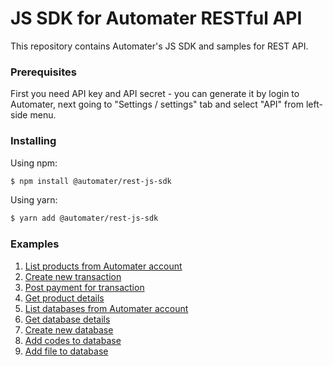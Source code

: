 # JS SDK for Automater RESTful API
This repository contains Automater's JS SDK and samples for REST API.

### Prerequisites
First you need API key and API secret - you can generate it by login to Automater, next going to "Settings / settings" tab and select "API" from left-side menu.

### Installing

Using npm:

```bash
$ npm install @automater/rest-js-sdk
```

Using yarn:

```bash
$ yarn add @automater/rest-js-sdk
```

### Examples
1. [List products from Automater account](https://github.com/automater-pl/rest-js-sdk/blob/master/examples/products/list.js)
2. [Create new transaction](https://github.com/automater-pl/rest-js-sdk/blob/master/examples/transactions/create.js)
3. [Post payment for transaction](https://github.com/automater-pl/rest-js-sdk/blob/master/examples/transactions/payment.js)
4. [Get product details](https://github.com/automater-pl/rest-js-sdk/blob/master/examples/products/detail.js)
5. [List databases from Automater account](https://github.com/automater-pl/rest-js-sdk/blob/master/examples/databases/list.js)
6. [Get database details](https://github.com/automater-pl/rest-js-sdk/blob/master/examples/databases/detail.js)
7. [Create new database](https://github.com/automater-pl/rest-js-sdk/blob/master/examples/databases/create.js)
8. [Add codes to database](https://github.com/automater-pl/rest-js-sdk/blob/master/examples/codes/add.js)
9. [Add file to database](https://github.com/automater-pl/rest-js-sdk/blob/master/examples/codes/upload.js)